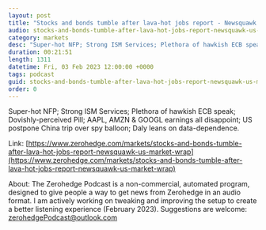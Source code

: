 ```yaml
---
layout: post
title: "Stocks and bonds tumble after lava-hot jobs report - Newsquawk US Market Wrap"
audio: stocks-and-bonds-tumble-after-lava-hot-jobs-report-newsquawk-us-market-wrap-1
category: markets
desc: "Super-hot NFP; Strong ISM Services; Plethora of hawkish ECB speak; Dovishly-perceived Pill; AAPL, AMZN &amp; GOOGL earnings all disappoint; US postpone China trip over spy balloon; Daly leans on data-dependence."
duration: 00:21:51
length: 1311
datetime: Fri, 03 Feb 2023 12:00:00 +0000
tags: podcast
guid: stocks-and-bonds-tumble-after-lava-hot-jobs-report-newsquawk-us-market-wrap-0
order: 0
---
```

Super-hot NFP; Strong ISM Services; Plethora of hawkish ECB speak; Dovishly-perceived Pill; AAPL, AMZN &amp; GOOGL earnings all disappoint; US postpone China trip over spy balloon; Daly leans on data-dependence.

Link: [https://www.zerohedge.com/markets/stocks-and-bonds-tumble-after-lava-hot-jobs-report-newsquawk-us-market-wrap](https://www.zerohedge.com/markets/stocks-and-bonds-tumble-after-lava-hot-jobs-report-newsquawk-us-market-wrap)

About: The Zerohedge Podcast is a non-commercial, automated program, designed to give people a way to get news from Zerohedge in an audio format.  I am actively working on tweaking and improving the setup to create a better listening experience (February 2023).  Suggestions are welcome: [zerohedgePodcast@outlook.com](mailto:zerohedgePodcast@outlook.com)